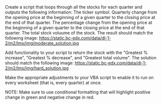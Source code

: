 Create a script that loops through all the stocks for each quarter and outputs the following information:
  The ticker symbol.
  Quarterly change from the opening price at the beginning of a given quarter to the closing price at the end of that quarter.
  The percentage change from the opening price at the beginning of a given quarter to the closing price at the end of that quarter.
  The total stock voluume of the stock.
  The result should match the following image: https://static.bc-edx.com/data/dl-1-2/m2/lms/img/moderate_solution.jpg

Add functionality to your script to return the stock with the "Greatest % increase", "Greatest % decrease", and "Greatest total volume". 
  The solution should match the following image: https://static.bc-edx.com/data/dl-1-2/m2/lms/img/hard_solution.jpg

Make the appropriate adjustments to your VBA script to enable it to run on every worksheet (that is, every quarter) at once.


NOTE: Make sure to use conditional formatting that will highlight positive change in green and negative change in red.
